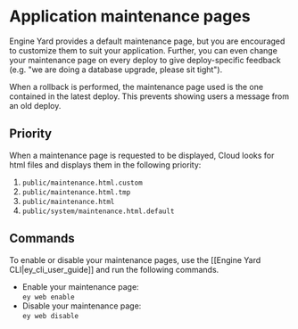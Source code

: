 # Application maintenance pages

Engine Yard provides a default maintenance page, but you are encouraged 
to customize them to suit your application. Further, you can even change 
your maintenance page on every deploy to give deploy-specific feedback 
(e.g. "we are doing a database upgrade, please sit tight"). 

When a rollback is performed, the maintenance page used is the one 
contained in the latest deploy.  This prevents showing users a message from 
an old deploy.

## Priority
When a maintenance page is requested to be displayed, Cloud looks for
html files and displays them in the following priority:

1. `public/maintenance.html.custom`
2. `public/maintenance.html.tmp`
3. `public/maintenance.html`
4. `public/system/maintenance.html.default`

## Commands
To enable or disable your maintenance pages, use the [[Engine Yard CLI|ey_cli_user_guide]]
and run the following commands.

- Enable your maintenance page:        
        `ey web enable`
- Disable your maintenance page:  
        `ey web disable`
